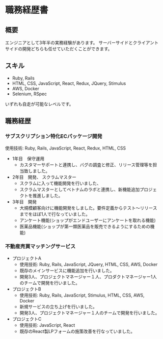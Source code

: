 # 職務経歴書
## 概要

エンジニアとして3年半の実務経験があります。
サーバーサイドとクライアントサイドの開発どちらも任せていただくことができます。

## スキル

- Ruby, Rails
- HTML, CSS, JavaScript, React, Redux, JQuery, Stimulus
- AWS, Docker
- Selenium, RSpec

いずれも自走が可能なレベルです。

## 職務経歴

### サブスクリプション特化ECパッケージ開発

使用技術: Ruby, Rails, JavaScript, React, Redux, HTML, CSS

- 1年目　保守運用
  - カスタマーサポートと連携し、バグの調査と修正、リリース管理等を担当致しました。
- 2年目　開発、 スクラムマスター
  - スクラムに入って機能開発を行いました、
  - スクラムマスターとしてベトナムのラボと連携し、新機能追加プロジェクトを推進しました。
- 3年目　開発
  - 大規模顧客向けに機能開発をしました。要件定義からテスト〜リリースまでをほぼ1人で行なっていました。
  - アンケート機能(ショップがエンドユーザーにアンケートを取れる機能)
  - 医薬品機能(ショップが第一類医薬品を販売できるようにするための機能)

### 不動産売買マッチングサービス

- プロジェクトA
  - 使用技術: Ruby, Rails, JavaScript, JQuery, HTML, CSS, AWS, Docker
  - 既存のメインサービスに機能追加を行いました。
  - 開発3人、プロジェクトマネージャー１人、プロダクトマネージャー1人のチームで開発を行いました。
- プロジェクトB
  - 使用技術: Ruby, Rails, JavaScript, Stimulus, HTML, CSS, AWS, Docker
  - 新規サービスの立ち上げを行いました。
  - 開発3人、プロジェクトマネージャー１人のチームで開発を行いました。
- プロジェクトC
  - 使用技術: JavaScript, React
  - 既存のReact製LPフォームの施策改善を行なっていました。
